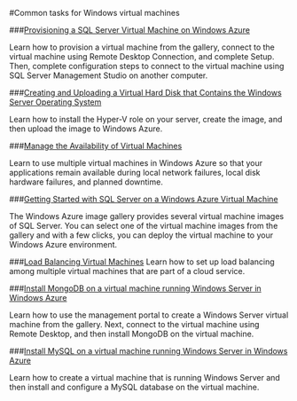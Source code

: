 <properties linkid="manage-windows-common-tasks" urlDisplayName="Common tasks" pageTitle="Windows Azure Windows VM Common Tasks" Title="Windows Azure Windows VM Common Tasks" metaKeywords="virtual machines Azure, VMs Azure" Description="Find topics about virtual machines in Windows Azure." metaCanonical="" disqusComments="0" umbracoNaviHide="0" />

#Common tasks for Windows virtual machines


###[Provisioning a SQL Server Virtual Machine on Windows Azure](/en-us/manage/windows/common-tasks/install-sql-server/)

Learn how to provision a virtual machine from the gallery, connect to the virtual machine using Remote Desktop Connection, and complete Setup. Then, complete configuration steps to connect to the virtual machine using SQL Server Management Studio on another computer.

###[Creating and Uploading a Virtual Hard Disk that Contains the Windows Server Operating System](/en-us/manage/windows/common-tasks/upload-a-vhd/)
 
Learn how to install the Hyper-V role on your server, create the image, and then upload the image to Windows Azure. 

###[Manage the Availability of Virtual Machines](/en-us/manage/windows/common-tasks/manage-vm-availability/)

Learn to use multiple virtual machines in Windows Azure so that your applications remain available during local network failures, local disk hardware failures, and planned downtime.


###[Getting Started with SQL Server on a Windows Azure Virtual Machine](/en-us/manage/windows/common-tasks/sql-server-on-a-vm/)

The Windows Azure image gallery provides several virtual machine images of SQL Server. You can select one of the virtual machine images from the gallery and with a few clicks, you can deploy the virtual machine to your Windows Azure environment.

###[Load Balancing Virtual Machines](/en-us/manage/windows/common-tasks/how-to-load-balance-virtual-machines/)
Learn how to set up load balancing among multiple virtual machines that are part of a cloud service.

###[Install MongoDB on a virtual machine running Windows Server in Windows Azure](/en-us/manage/windows/common-tasks/install-mongodb/)

Learn how to use the management portal to create a Windows Server virtual machine from the gallery. Next, connect to the virtual machine using Remote Desktop, and then install MongoDB on the virtual machine.

###[Install MySQL on a virtual machine running Windows Server in Windows Azure](/en-us/manage/windows/common-tasks/install-mysql/)

Learn how to create a virtual machine that is running Windows Server and then install and configure a MySQL database on the virtual machine.

